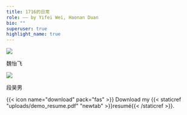 ```yaml
---
title: 1716的日常
role: —— by Yifei Wei, Haonan Duan
bio: ""
superuser: true
highlight_name: true
---
```

<div>

<img src="https://s4.ax1x.com/2021/12/19/TZaYM6.jpg" style="vertical-align:middle;">

<span>魏怡飞</span>

</div>

<div>

<img src="https://s4.ax1x.com/2021/12/19/TZatsK.jpg" style="vertical-align:middle;">

<span>段昊男</span>

</div>



{{< icon name="download" pack="fas" >}} Download my {{< staticref "uploads/demo_resume.pdf" "newtab" >}}resumé{{< /staticref >}}.